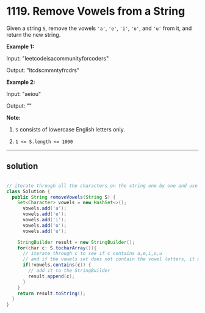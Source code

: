 # 1119. Remove Vowels from a String

Given a string `S`, remove the vowels `'a'`, `'e'`, `'i'`, `'o'`, and `'u'` from it, and return the new string.

**Example 1:**

Input: "leetcodeisacommunityforcoders"

Output: "ltcdscmmntyfrcdrs"

**Example 2:**

Input: "aeiou"

Output: ""

**Note:**

1.  `S` consists of lowercase English letters only.
    
2.  `1 <= S.length <= 1000`

---

## solution

```java

// iterate through all the characters on the string one by one and use a hashset to check
class Solution {
  public String removeVowels(String S) {
    Set<Character> vowels = new HashSet<>();
      vowels.add('a');
      vowels.add('e');
      vowels.add('i');
      vowels.add('o');
      vowels.add('u');

    StringBuilder result = new StringBuilder();
    for(char c: S.tocharArray()){
      // iterate through c to see if c contains a,e,i,o,u
      // and if the vowels set does not contain the vowel letters, it means it is a constant
      if(!vowels.contains(c)) {
        // add it to the StringBuilder
        result.append(c);
      }
    }
    return result.toString();
  }
}

